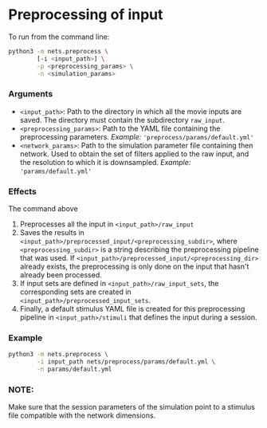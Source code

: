 # Preprocessing of input

To run from the command line:
```bash
python3 -m nets.preprocess \
        [-i <input_path>] \
        -p <preprocessing_params> \
        -n <simulation_params>
```

### Arguments

- `<input_path>`: Path to the directory in which all the movie inputs are saved.
  The directory must contain the subdirectory `raw_input`.  
- `<preprocessing_params>`: Path to the YAML file containing the preprocessing parameters.
  _Example:_ `'preprocess/params/default.yml'`
- `<network_params>`: Path to the simulation parameter file containing then
  network. Used to obtain the set of filters applied to the raw input, and
  the resolution to which it is downsampled.
  _Example:_ `'params/default.yml'`

### Effects

The command above
1. Preprocesses all the input in `<input_path>/raw_input`  
2. Saves the results in
   `<input_path>/preprocessed_input/<preprocessing_subdir>`, where
   `<preprocessing_subdir>` is a string describing the preprocessing pipeline
   that was used. If `<input_path>/preprocessed_input/<preprocessing_dir>`
   already exists, the preprocessing is only done on the input that hasn't
   already been processed.
3. If input sets are defined in `<input_path>/raw_input_sets`, the corresponding
   sets are created in `<input_path>/preprocessed_input_sets`.
4. Finally, a default stimulus YAML file is created for this preprocessing
   pipeline in `<input_path>/stimuli` that defines the input during a session.

### Example

```bash
python3 -m nets.preprocess \
        -i input_path nets/preprocess/params/default.yml \
        -n params/default.yml
```

### NOTE:

Make sure that the session parameters of the simulation point to a stimulus
file compatible with the network dimensions.
